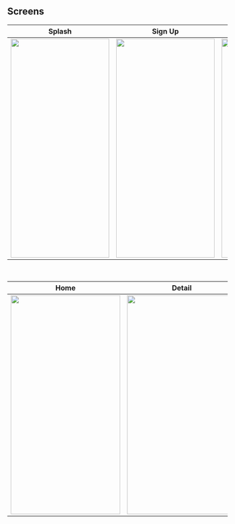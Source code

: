 
## Screens
| Splash | Sign Up | Sign In |
| ------ | ---- | ------ |
|<img src="https://user-images.githubusercontent.com/88515816/195929551-03137616-c871-4436-9a43-a1f906b85dae.mp4" width="225" height="500"/>|<img src="https://user-images.githubusercontent.com/88515816/195928782-27136603-df53-404f-8ea7-4750eeba141d.jpg" width="225" height="500"/>|<img src="https://user-images.githubusercontent.com/88515816/195928807-9b4fbb8d-8156-4078-8f5b-c1187fb0d9de.jpg" width="225" height="500"/>|

</br>

| Home | Detail |  Favorite |
| ----- | ------------ | ------------ |
|<img src="https://user-images.githubusercontent.com/88515816/176203172-6e667229-31be-4fd2-9eb4-c7a78bbb8d57.jpg" width="250" height="500"/>|<img src="https://user-images.githubusercontent.com/88515816/176203189-fcc75e79-da50-4250-9ae4-37f40d2f958e.jpg" width="250" height="500"/>|<img src="https://user-images.githubusercontent.com/88515816/176203200-351f1bad-8d6e-49e6-b339-513269012008.jpg" width="250" height="500"/>|

